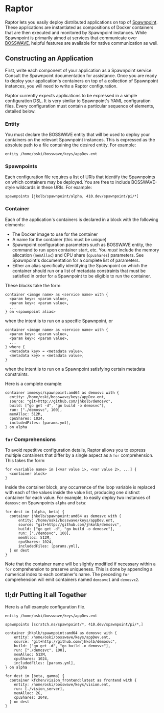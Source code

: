 # Raptor

Raptor lets you easily deploy distributed applications on top of
[Spawnpoint](https://github.com/immesys/spawnpoint). These applications are
instantiated as compositions of Docker containers that are then executed and
monitored by Spawnpoint instances. While Spawnpoint is primarily aimed at
services that communicate over [BOSSWAVE](https://github.com/immesys/bw2),
helpful features are available for native communication as well.

## Constructing an Application
First, write each component of your application as a Spawnpoint service. Consult
the Spawnpoint documentation for assistance. Once you are ready to deploy your
application's containers on top of a collection of Spawnpoint instances, you
will need to write a Raptor configuration.

Raptor currently expects applications to be expressed in a simple configuration
DSL. It is very similar to Spawnpoint's YAML configuration files. Every
configuration must contain a particular sequence of elements, detailed below.

### Entity
You must declare the BOSSWAVE entity that will be used to deploy your containers
on the relevant Spawnpoint instances. This is expressed as the absolute path
to a file containing the desired entity. For example:
```
entity /home/oski/bosswave/keys/appDev.ent
```

### Spawnpoints
Each configuration file requires a list of URIs that identify the Spawnpoints
on which containers may be deployed. You are free to include BOSSWAVE-style
wildcards in these URIs. For example:
```
spawnpoints [jkolb/spawnpoint/alpha, 410.dev/spawnpoint/pi/*]
```

### Container
Each of the application's containers is declared in a block with the following
elements:

* The Docker image to use for the container
* A name for the container (this must be unique)
* Spawnpoint configuration parameters such as BOSSWAVE entity, the command to
  run upon container start, etc. You *must* include the memory allocation
  (`memAlloc`) and CPU share (`cpuShares`) parameters. See Spawnpoint's
  documentation for a complete list of parameters.
* Either an alias specifically identifying the Spawnpoint on which the container
  should run or a list of metadata constraints that must be satisfied in order
  for a Spawnpoint to be eligible to run the container.

These blocks take the form:
```
container <image name> as <service name> with {
  <param key>: <param value>,
  <param key>: <param value>,
  ...
} on <spawnpoint alias>
```
when the intent is to run on a specific Spawnpoint, or
```
container <image name> as <service name> with {
  <param key>: <param value>,
  <param key>: <param value>,
  ...
} where {
  <metadata key> = <metadata value>,
  <metadata key> = <metadata value>,
}
```
when the intent is to run on a Spawnpoint satisfying certain metadata
constraints.

Here is a complete example:
```
container immesys/spawnpoint:amd64 as demosvc with {
  entity: /home/oski/bosswave/keys/appDev.ent,
  source: "git+http://github.com/jhkolb/demosvc",
  build: ["go get -d", "go build -o demosvc"],
  run: ["./demosvc", 100],
  memAlloc: 512M,
  cpuShares: 1024,
  includedFiles: [params.yml],
} on alpha
```

### `for` Comprehensions
To avoid repetitive configuration details, Raptor allows you to express multiple
containers that differ by a single aspect as a `for` comprehension. This takes
the form:
```
for <variable name> in [<var value 1>, <var value 2>, ...] {
  <container block>
}
```

Inside the container block, any occurrence of the loop variable is replaced with
each of the values inside the value list, producing one distinct container for
each value. For example, to easily deploy two instances of `demosvc` on
Spawnpoints `alpha` and `beta`:
```
for dest in [alpha, beta] {
  container jhkolb/spawnpoint:amd64 as demosvc with {
      entity: /home/oski/bosswave/keys/appDev.ent,
      source: "git+http://github.com/jhkolb/demosvc",
      build: ["go get -d", "go build -o demosvc"],
      run: ["./demosvc", 100],
      memAlloc: 512M,
      cpuShares: 1024,
      includedFiles: [params.yml],
  } on dest
}
```
Note that the container name will be slightly modified if necessary within a
`for` comprehension to preserve uniqueness. This is done by appending a
numerical index to each container's name. The preceding `for` comprehension
will emit containers named `demsovc1` and `demosvc2`.

## tl;dr Putting it all Together
Here is a full example configuration file.
```
entity /home/oski/bosswave/keys/appDev.ent

spawnpoints [scratch.ns/spawnpoint/*, 410.dev/spawnpoint/pi/*,]

container jhkolb/spawnpoint:amd64 as demosvc with {
    entity: /home/oski/bosswave/keys/appDev.ent,
    source: "git+http://github.com/jhkolb/demosvc",
    build: ["go get -d", "go build -o demosvc"],
    run: ["./demosvc", 100],
    memAlloc: 512M,
    cpuShares: 1024,
    includedFiles: [params.yml],
} on alpha

for dest in [beta, gamma] {
  container kfchen/vision_frontend:latest as frontend with {
    entity: /home/oski/bosswave/keys/vision.ent,
    run: [./vision_server],
    memAlloc: 2G,
    cpuShares: 2048,
  } on dest
}
```
